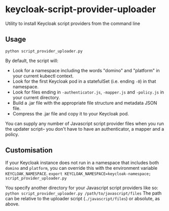 # keycloak-script-provider-uploader
Utility to install Keycloak script providers from the command line

## Usage
`python script_provider_uploader.py`

By default, the script will:
* Look for a namespace including the words "domino" and "platform" in your current kubectl context.
* Look for the first Keycloak pod in a statefulSet (i.e. ending `-0`) in that namespace.
* Look for files ending in `-authenticator.js`, `-mapper.js` and `-policy.js` in your current directory.
* Build a .jar file with the appropriate file structure and metadata JSON file.
* Compress the .jar file and copy it to your Keycloak pod.

You can supply any number of Javascript script provider files when you run the updater script– you don't have to have an authenticator, a mapper and a policy.

## Customisation
If your Keycloak instance does not run in a namespace that includes both `domino` and `platform`, you can override this with the environment variable `KEYCLOAK_NAMESPACE`.
`export KEYCLOAK_NAMESPACE=keycloak-namespace; script_provider_uploader.py`


You specify another directory for your Javascript script providers like so:
`python script_provider_uploader.py /path/to/javascript/files`
The path can be relative to the uploader script (`./javascript/files`) or absolute, as above.
